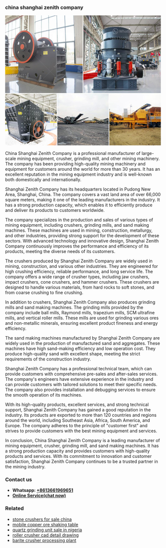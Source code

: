 <h3>china shanghai zenith company</h3><img src='1702952998.jpg' alt=''><p>China Shanghai Zenith Company is a professional manufacturer of large-scale mining equipment, crusher, grinding mill, and other mining machinery. The company has been providing high-quality mining machinery and equipment for customers around the world for more than 30 years. It has an excellent reputation in the mining equipment industry and is well-known both domestically and internationally.</p><p>Shanghai Zenith Company has its headquarters located in Pudong New Area, Shanghai, China. The company covers a vast land area of over 66,000 square meters, making it one of the leading manufacturers in the industry. It has a strong production capacity, which enables it to efficiently produce and deliver its products to customers worldwide.</p><p>The company specializes in the production and sales of various types of mining equipment, including crushers, grinding mills, and sand making machines. These machines are used in mining, construction, metallurgy, and other industries, providing strong support for the development of these sectors. With advanced technology and innovative design, Shanghai Zenith Company continuously improves the performance and efficiency of its products, meeting the diverse needs of its customers.</p><p>The crushers produced by Shanghai Zenith Company are widely used in mining, construction, and various other industries. They are engineered for high crushing efficiency, reliable performance, and long service life. The company offers a wide range of crusher types, including jaw crushers, impact crushers, cone crushers, and hammer crushers. These crushers are designed to handle various materials, from hard rocks to soft stones, and from coarse crushing to fine crushing.</p><p>In addition to crushers, Shanghai Zenith Company also produces grinding mills and sand making machines. The grinding mills provided by the company include ball mills, Raymond mills, trapezium mills, SCM ultrafine mills, and vertical roller mills. These mills are used for grinding various ores and non-metallic minerals, ensuring excellent product fineness and energy efficiency.</p><p>The sand making machines manufactured by Shanghai Zenith Company are widely used in the production of manufactured sand and aggregates. These machines have high sand-making efficiency and low operation cost. They produce high-quality sand with excellent shape, meeting the strict requirements of the construction industry.</p><p>Shanghai Zenith Company has a professional technical team, which can provide customers with comprehensive pre-sales and after-sales services. The company's engineers have extensive experience in the industry and can provide customers with tailored solutions to meet their specific needs. The company also provides installation and debugging services to ensure the smooth operation of its machines.</p><p>With its high-quality products, excellent services, and strong technical support, Shanghai Zenith Company has gained a good reputation in the industry. Its products are exported to more than 120 countries and regions around the world, including Southeast Asia, Africa, South America, and Europe. The company adheres to the principle of "customer first" and strives to provide customers with the best mining equipment and services.</p><p>In conclusion, China Shanghai Zenith Company is a leading manufacturer of mining equipment, crusher, grinding mill, and sand making machines. It has a strong production capacity and provides customers with high-quality products and services. With its commitment to innovation and customer satisfaction, Shanghai Zenith Company continues to be a trusted partner in the mining industry.</p><h3>Contact us</h3><ul><li><strong>Whatsapp:&nbsp;<a href="https://wa.me/8613661969651">+8613661969651</a></strong></li><li><a href="https://swt.shibang-china.com/?git&amp;zhl&amp;china shanghai zenith company"><strong>Online Service(chat now)</strong></a></li></ul><h3>Related</h3><ul><li><a href='stone crushers for sale china.md'>stone crushers for sale china</a></li><li><a href='mobile copper ore shaking table.md'>mobile copper ore shaking table</a></li><li><a href='quartz grinding unit sale in nigeria.md'>quartz grinding unit sale in nigeria</a></li><li><a href='roller crusher cad detail drawing.md'>roller crusher cad detail drawing</a></li><li><a href='barite crusher processing plant.md'>barite crusher processing plant</a></li></ul>
